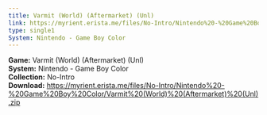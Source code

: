 ```yaml
---
title: Varmit (World) (Aftermarket) (Unl)
link: https://myrient.erista.me/files/No-Intro/Nintendo%20-%20Game%20Boy%20Color/Varmit%20(World)%20(Aftermarket)%20(Unl).zip
type: single1
System: Nintendo - Game Boy Color
---
```

<b>Game:</b> Varmit (World) (Aftermarket) (Unl)<br>
<b>System:</b> Nintendo - Game Boy Color<br>
<b>Collection:</b> No-Intro<br>
<b>Download:</b> https://myrient.erista.me/files/No-Intro/Nintendo%20-%20Game%20Boy%20Color/Varmit%20(World)%20(Aftermarket)%20(Unl).zip